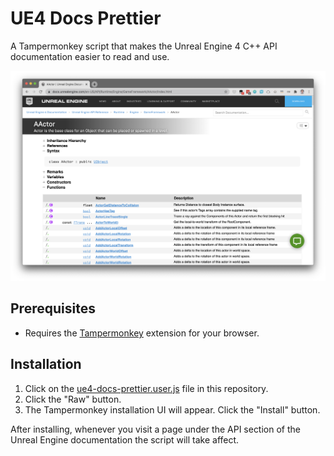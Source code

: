 # UE4 Docs Prettier

A Tampermonkey script that makes the Unreal Engine 4 C++ API documentation easier to read and use.

![example-screenshot](./docs/example-screenshot.png)

## Prerequisites

- Requires the [Tampermonkey](https://www.tampermonkey.net/) extension for your browser.



## Installation

1. Click on the [ue4-docs-prettier.user.js](ue4-docs-prettier.user.js) file in this repository.
2. Click the "Raw" button.
3. The Tampermonkey installation UI will appear. Click the "Install" button.



After installing, whenever you visit a page under the API section of the Unreal Engine documentation the script will take affect.

